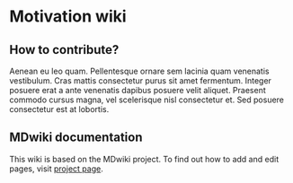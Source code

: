 # Motivation wiki


## How to contribute?

Aenean eu leo quam. Pellentesque ornare sem lacinia quam venenatis vestibulum. Cras mattis consectetur purus sit amet fermentum. Integer posuere erat a ante venenatis dapibus posuere velit aliquet. Praesent commodo cursus magna, vel scelerisque nisl consectetur et. Sed posuere consectetur est at lobortis.


## MDwiki documentation

This wiki is based on the MDwiki project. To find out how to add and edit pages, visit [project page](http://dynalon.github.io/mdwiki/#!index.md).
